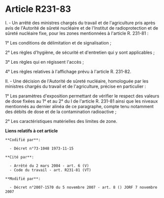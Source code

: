 # Article R231-83

I. - Un arrêté des ministres chargés du travail et de l'agriculture pris après avis de l'Autorité de sûreté nucléaire et de
l'Institut de radioprotection et de sûreté nucléaire fixe, pour les zones mentionnées à l'article R. 231-81 :

1° Les conditions de délimitation et de signalisation ;

2° Les règles d'hygiène, de sécurité et d'entretien qui y sont applicables ;

3° Les règles qui en régissent l'accès ;

4° Les règles relatives à l'affichage prévu à l'article R. 231-82.

II. - Une décision de l'Autorité de sûreté nucléaire, homologuée par les ministres chargés du travail et de l'agriculture,
précise en particulier :

1° Les paramètres d'exposition permettant de vérifier le respect des valeurs de dose fixées au 1° et au 2° du I de l'article
R. 231-81 ainsi que les niveaux mentionnés au dernier alinéa de ce paragraphe, compte tenu notamment des débits de dose et de
la contamination radioactive ;

2° Les caractéristiques matérielles des limites de zone.

**Liens relatifs à cet article**

	**Codifié par**:

	  - Décret n°73-1048 1973-11-15

	**Cité par**:

	  - Arrêté du 2 mars 2004 - art. 6 (V)
	  - Code du travail - art. R231-81 (VT)

	**Modifié par**:

	  - Décret n°2007-1570 du 5 novembre 2007 - art. 8 () JORF 7 novembre 2007
